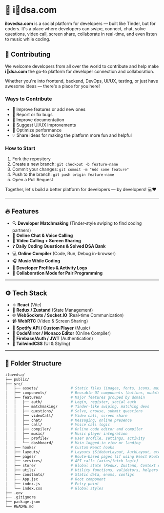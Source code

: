 # 💖 i💖dsa.com

**ilovedsa.com** is a social platform for developers — built like Tinder, but for coders. It's a place where developers can swipe, connect, chat, solve questions, video call, screen share, collaborate in real-time, and even listen to music while coding.

## 🤝 Contributing

We welcome developers from all over the world to contribute and help make **i💖dsa.com** the go-to platform for developer connection and collaboration.

Whether you're into frontend, backend, DevOps, UI/UX, testing, or just have awesome ideas — there's a place for you here!

### Ways to Contribute

- 🧠 Improve features or add new ones
- 🐛 Report or fix bugs
- 📝 Improve documentation
- 🎨 Suggest UI/UX improvements
- 🚀 Optimize performance
- 💡 Share ideas for making the platform more fun and helpful

### How to Start

1. Fork the repository
2. Create a new branch: `git checkout -b feature-name`
3. Commit your changes: `git commit -m "Add some feature"`
4. Push to the branch: `git push origin feature-name`
5. Open a Pull Request

Together, let's build a better platform for developers — by developers! 💻❤️

---

## 🔥 Features

- 🔍 **Developer Matchmaking** (Tinder-style swiping to find coding partners)
- 💬 **Online Chat & Voice Calling**
- 🎥 **Video Calling + Screen Sharing**
- ❓ **Daily Coding Questions & Solved DSA Bank**
- 💻 **Online Compiler** (Code, Run, Debug in-browser)
- 🎧 **Music While Coding**
- 👤 **Developer Profiles & Activity Logs**
- 🧠 **Collaboration Mode for Pair Programming**

---

## ⚙️ Tech Stack

- ⚛️ **React** (Vite)
- 🧠 **Redux / Zustand** (State Management)
- 🌐 **WebSockets / Socket.IO** (Real-time Communication)
- 📹 **WebRTC** (Video & Screen Sharing)
- 🎵 **Spotify API / Custom Player** (Music)
- 🧪 **CodeMirror / Monaco Editor** (Online Compiler)
- 🔐 **Firebase/Auth / JWT** (Authentication)
- 🌈 **TailwindCSS** (UI & Styling)

---

## 🧱 Folder Structure

```bash
ilovedsa/
├── public/
├── src/
│   ├── assets/               # Static files (images, fonts, icons, music, etc.)
│   ├── components/           # Reusable UI components (buttons, modals, cards, etc.)
│   ├── features/             # Major features grouped by domain
│   │   ├── auth/             # Login, register, social auth
│   │   ├── matchmaking/      # Tinder-like swiping, matching devs
│   │   ├── questions/        # Solve, browse, submit questions
│   │   ├── videoCall/        # Video call, screen share
│   │   ├── chat/             # Messaging, online presence
│   │   ├── call/             # Voice call logic
│   │   ├── compiler/         # Online code editor and compiler
│   │   ├── music/            # Music player integration
│   │   ├── profile/          # User profile, settings, activity
│   │   └── dashboard/        # Main logged-in view or landing
│   ├── hooks/                # Custom React hooks
│   ├── layouts/              # Layouts (SidebarLayout, AuthLayout, etc.)
│   ├── pages/                # Route-based pages (if using React Router or Next.js)
│   ├── services/             # API calls (axios/fetch logic)
│   ├── store/                # Global state (Redux, Zustand, Context API)
│   ├── utils/                # Utility functions, validators, helpers
│   ├── constants/            # Static data, enums, configs
│   ├── App.jsx               # Root component
│   ├── index.js              # Entry point
│   └── index.css             # Global styles
├── .env
├── .gitignore
├── package.json
└── README.md
